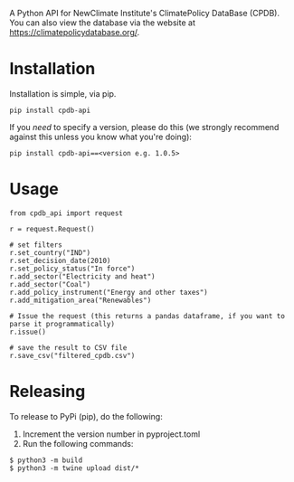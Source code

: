 A Python API for NewClimate Institute's ClimatePolicy DataBase (CPDB). You can also view the database via the website at https://climatepolicydatabase.org/.

# Installation

Installation is simple, via pip.

```
pip install cpdb-api
```

If you *need* to specify a version, please do this (we strongly recommend against this unless you know what you're doing):
```
pip install cpdb-api==<version e.g. 1.0.5>
```

# Usage

```
from cpdb_api import request 

r = request.Request()

# set filters
r.set_country("IND")
r.set_decision_date(2010)
r.set_policy_status("In force")
r.add_sector("Electricity and heat")
r.add_sector("Coal")
r.add_policy_instrument("Energy and other taxes")
r.add_mitigation_area("Renewables")

# Issue the request (this returns a pandas dataframe, if you want to parse it programmatically)
r.issue()

# save the result to CSV file
r.save_csv("filtered_cpdb.csv")
```

# Releasing

To release to PyPi (pip), do the following:

1. Increment the version number in pyproject.toml
2. Run the following commands:
```
$ python3 -m build
$ python3 -m twine upload dist/*
```
